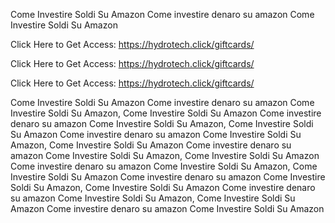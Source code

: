 Come Investire Soldi Su Amazon Come investire denaro su amazon Come Investire Soldi Su Amazon

Click Here to Get Access: https://hydrotech.click/giftcards/

Click Here to Get Access: https://hydrotech.click/giftcards/

Click Here to Get Access: https://hydrotech.click/giftcards/

Come Investire Soldi Su Amazon Come investire denaro su amazon Come Investire Soldi Su Amazon, Come Investire Soldi Su Amazon Come investire denaro su amazon Come Investire Soldi Su Amazon, Come Investire Soldi Su Amazon Come investire denaro su amazon Come Investire Soldi Su Amazon, Come Investire Soldi Su Amazon Come investire denaro su amazon Come Investire Soldi Su Amazon, Come Investire Soldi Su Amazon Come investire denaro su amazon Come Investire Soldi Su Amazon, Come Investire Soldi Su Amazon Come investire denaro su amazon Come Investire Soldi Su Amazon, Come Investire Soldi Su Amazon Come investire denaro su amazon Come Investire Soldi Su Amazon, Come Investire Soldi Su Amazon Come investire denaro su amazon Come Investire Soldi Su Amazon
